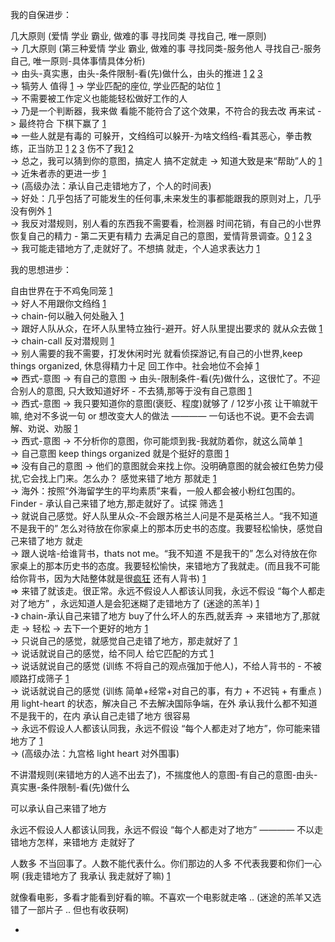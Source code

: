 
我的自保进步：

几大原则 (爱情 学业 霸业, 做难的事 寻找同类 寻找自己, 唯一原则) <br>
-> 几大原则 (第三种爱情 学业 霸业, 做难的事 寻找同类-服务他人 寻找自己-服务自己, 唯一原则-具体事情具体分析) <br>
-> 由头-真实惠，由头-条件限制-看(先)做什么，由头的推进 [1](https://github.com/7900ms/000nottheater_deserted_systemlibrary/tree/master/small) [2](https://ruby-china.org/notes/4055) [3](https://github.com/7900ms/000nottheater_deserted_systemlibrary/blob/master/supplementary/chain-night-call.md)<br>
-> 犒劳人 值得 [1](https://github.com/7900ms/000nottheater_deserted_systemlibrary/blob/master/supplementary/term-两性-值得.md)
-> 学业匹配的座位, 学业匹配的站位 [1](https://github.com/7900ms/000nottheater_deserted_systemlibrary/blob/master/supplementary/term-工作-职业评估.md)<br>
-> 不需要被工作定义也能能轻松做好工作的人<br>
-> 乃是一个判断器，我来做 看能不能符合了这个效果，不符合的我去改 再来试 -> 最终符合 下棋下赢了 [1](https://www.v2ex.com/notes/28139#是一个判断器，我来做看能不能符合了这个效果，不符合的我去改再来试) <br>
=> 一些人就是有毒的 可躲开，文绉绉可以躲开-为啥文绉绉-看其恶心，拳击教练，正当防卫 [1](https://github.com/7900ms/000nottheater_deserted_systemlibrary/blob/master/supplementary/chain-对文诌诌的词.md) [2](https://github.com/7900ms/000nottheater_deserted_systemlibrary/blob/master/supplementary/slang-FUD.md#有毒的人) [3](https://github.com/7900ms/000nottheater_deserted_systemlibrary/blob/master/supplementary/chain-call.md#”帮助“) 伤不了我[1](https://github.com/7900ms/000nottheater_deserted_systemlibrary/blob/master/supplementary/slang-FUD.md) [2](https://github.com/7900ms/000nottheater_deserted_systemlibrary/blob/master/supplementary/term-角色-拳击教练.md#小圈子讲义气)<br>
-> 总之，我可以猜到你的意图，搞定人 搞不定就走 -> 知道大致是来“帮助”人的 [1](https://github.com/7900ms/000nottheater_deserted_systemlibrary/blob/master/supplementary/term-防心.md)<br>
-> 近朱者赤的更进一步 [1](https://github.com/7900ms/000nottheater_deserted_systemlibrary/blob/master/supplementary/term-防心.md#近朱者赤)<br>
-> (高级办法：承认自己走错地方了，个人的时间表) <br>
-> 好处：几乎包括了可能发生的任何事,未来发生的事都能跟我的原则对上，几乎没有例外 [1](https://github.com/7900ms/000nottheater_deserted_systemlibrary/blob/master/travelwriting/small/4.md)<br>
-> 我反对潜规则，别人看的东西我不需要看，检测器 时间花销，有自己的小世界 恢复自己的精力 - 第二天更有精力 去满足自己的意图，爱情背景调查。[0](https://github.com/7900ms/000nottheater_deserted_systemlibrary/blob/master/supplementary/chain-call.md#反对潜规则是我的正直和其他人不同之处) [1](https://github.com/7900ms/000nottheater_deserted_systemlibrary/blob/master/supplementary/term-躲避后-侦探游记.md#别人看的我不需要) [2](https://github.com/7900ms/000nottheater_deserted_systemlibrary/blob/master/supplementary/chain-call.md#检测时间花销) [3](https://github.com/7900ms/000nottheater_deserted_systemlibrary/blob/master/supplementary/term-防心.md#满足自己的意图)<br>
-> 我可能走错地方了,走就好了。不想搞 就走，个人追求表达力 [1](https://ruby-china.org/notes/4055) <br>

我的思想进步：

自由世界在于不鸡兔同笼 [1](https://github.com/7900ms/000nottheater_deserted_systemlibrary/blob/master/supplementary/term-心理-自由世界.md) <br>
-> 好人不用跟你文绉绉 [1](https://github.com/7900ms/000nottheater_deserted_systemlibrary/blob/master/supplementary/chain-对文诌诌的词.md#为什么人家要用一个文绉绉的词) <br>
-> chain-何以融入何处融入 [1](https://github.com/7900ms/000nottheater_deserted_systemlibrary/blob/master/supplementary/chain-何以融入何处融入.md)<br>
-> 跟好人队从众，在坏人队里特立独行-避开。好人队里提出要求的 就从众去做 [1](https://www.v2ex.com/notes/28139#杜兰特)<br>
-> chain-call 反对潜规则 [1](https://github.com/7900ms/000nottheater_deserted_systemlibrary/blob/master/supplementary/chain-call.md)<br>
-> 别人需要的我不需要，打发休闲时光 就看侦探游记,有自己的小世界,keep things organized, 休息得精力十足 回工作中。社会地位不会掉 [1](https://github.com/7900ms/000nottheater_deserted_systemlibrary/blob/master/supplementary/term-躲避后-侦探游记.md) <br>
=> 西式-意图 -> 有自己的意图 -> 由头-限制条件-看(先)做什么，这很忙了。不迎合别人的意图, 只大致知道好坏 - 不去猜,那等于没有自己意图 [1](https://github.com/7900ms/000nottheater_deserted_systemlibrary/blob/master/supplementary/chain-意图.md) <br>
-> 西式-意图 -> 我只要知道你的意图(褒贬、程度)就够了 / 12岁小孩 让干嘛就干嘛, 绝对不多说一句 or 想改变大人的做法 ———— 一句话也不说。更不会去调解、劝说、劝服 [1](https://github.com/7900ms/000nottheater_deserted_systemlibrary/blob/master/supplementary/chain-意图.md)<br>
-> 西式-意图 -> 不分析你的意图，你可能烦到我-我就防着你，就这么简单 [1](https://github.com/7900ms/000nottheater_deserted_systemlibrary/blob/master/supplementary/chain-意图.md#打发休闲时光#不分析你的意图，你可能烦到我-我就防着你，就这么简单)<br>
-> 自己意图 keep things organized 就是个挺好的意图 [1](https://github.com/7900ms/000nottheater_deserted_systemlibrary/blob/master/supplementary/chain-意图.md)<br>
=> 没有自己的意图 -> 他们的意图就会来找上你。没明确意图的就会被红色势力侵扰,它会找上门来。怎么办？ 感觉来错了地方 那就走 [1](https://github.com/7900ms/000nottheater_deserted_systemlibrary/blob/master/supplementary/term-Finder.md)<br>
-> 海外：按照“外海留学生的平均素质”来看，一般人都会被小粉红包围的。 Finder - 承认自己来错了地方,那走就好了。试探 筛选 [1](https://github.com/7900ms/000nottheater_deserted_systemlibrary/blob/master/supplementary/term-Finder.md#筛选)  <br>
-> 就说自己感觉。好人队里从众-不会跟苏格兰人问是不是英格兰人。“我不知道 不是我干的” 怎么对待放在你家桌上的那本历史书的态度。我要轻松愉快，感觉自己来错了地方 就走<br>
-> 跟人说啥-给谁背书，thats not me。“我不知道 不是我干的” 怎么对待放在你家桌上的那本历史书的态度。我要轻松愉快，来错地方了我就走。(而且我不可能给你背书，因为大陆整体就是很[疯](https://github.com/7900ms/notinternet_deserted/blob/master/small/BBC-vid-中文网.md)[狂](https://github.com/7900ms/000nottheater_deserted_systemlibrary/blob/master/supplementary/term-Finder-给予匹配的方式.md#你们土共就没拿你们的命当回事) 还有人背书) [1](https://github.com/7900ms/000nottheater_deserted_systemlibrary/blob/master/supplementary/term-Finder.md)<br>
=> 来错了就该走。很正常。永远不假设人人都该认同我，永远不假设 “每个人都走对了地方” ，永远知道人是会犯迷糊了走错地方了 (迷途的羔羊) [1](https://github.com/7900ms/000nottheater_deserted_systemlibrary/blob/master/supplementary/term-Finder-你可能来错地方了.md)<br>
-》 chain-承认自己来错了地方 buy了什么坏人的东西,就丢弃 -> 来错地方了,那就走 -> 轻松 -> 去下一个更好的地方 [1](https://github.com/7900ms/000nottheater_deserted_systemlibrary/blob/master/supplementary/chain-承认自己来错了地方.md)<br>
-> 只说自己的感觉，就感觉自己走错了地方，那走就好了 [1](https://github.com/7900ms/000nottheater_deserted_systemlibrary/blob/master/supplementary/chain-承认自己来错了地方.md#看它本身是错，不会因为‘给了我好处’我就觉得它对)<br>
-> 说话就说自己的感觉，给不同人 给它匹配的方式 [1](https://github.com/7900ms/000nottheater_deserted_systemlibrary/blob/master/supplementary/term-Finder-给予匹配的方式.md#我把人家当回事，人家把我当回事了吗)<br>
-> 说话就说自己的感觉 (训练 不将自己的观点强加于他人)，不给人背书的 - 不被顺路打成筛子 [1](https://github.com/7900ms/000nottheater_deserted_systemsoftware/tree/master/local-lightshelf)<br>
-> 说话就说自己的感觉 (训练 简单+经常+对自己的事，有力 + 不迟钝 + 有重点 )用 light-heart 的状态，解决自己 不去解决国际争端，在外 承认我什么都不知道不是我干的，在内 承认自己走错了地方 很容易 <br>
-> 永远不假设人人都该认同我，永远不假设 “每个人都走对了地方”，你可能来错地方了 [1](https://github.com/7900ms/notinternet_deserted/blob/master/small/BBC-vid-中文网.md#我可能走对地方了)<br>
-> (高级办法：九宫格 light heart 对外围事)

不讲潜规则(来错地方的人逃不出去了)，不揣度他人的意图-有自己的意图-由头-真实惠-条件限制-看(先)做什么

可以承认自己来错了地方

永远不假设人人都该认同我，永远不假设 “每个人都走对了地方” ———— 不以走错地方怎样，来错地方 走就好了

人数多 不当回事了。人数不能代表什么。你们那边的人多 不代表我要和你们一心啊 (我走错地方了 我承认 我走就好了嘛) [1](https://github.com/7900ms/000nottheater_deserted_systemlibrary/blob/master/supplementary/term-Finder-你可能来错地方了.md#感觉来错了地方就走，而不是感觉人多就觉得自己是来对了地方)

就像看电影，多看才能看到好看的嘛。不喜欢一个电影就走咯 .. (迷途的羔羊又选错了一部片子 .. 但也有收获啊)







-
